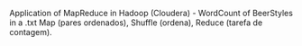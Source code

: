 Application of MapReduce in Hadoop (Cloudera) - WordCount of BeerStyles in a .txt
Map (pares ordenados), Shuffle (ordena), Reduce (tarefa de contagem).
